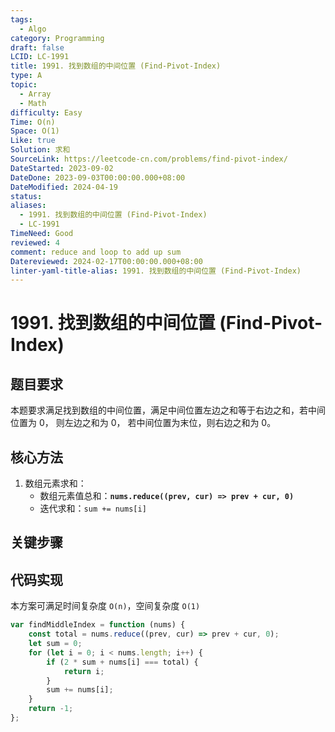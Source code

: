 ```yaml
---
tags:
  - Algo
category: Programming
draft: false
LCID: LC-1991
title: 1991. 找到数组的中间位置 (Find-Pivot-Index)
type: A
topic:
  - Array
  - Math
difficulty: Easy
Time: O(n)
Space: O(1)
Like: true
Solution: 求和
SourceLink: https://leetcode-cn.com/problems/find-pivot-index/
DateStarted: 2023-09-02
DateDone: 2023-09-03T00:00:00.000+08:00
DateModified: 2024-04-19
status: 
aliases:
  - 1991. 找到数组的中间位置 (Find-Pivot-Index)
  - LC-1991
TimeNeed: Good
reviewed: 4
comment: reduce and loop to add up sum
Datereviewed: 2024-02-17T00:00:00.000+08:00
linter-yaml-title-alias: 1991. 找到数组的中间位置 (Find-Pivot-Index)
---
```


# 1991. 找到数组的中间位置 (Find-Pivot-Index)

## 题目要求

本题要求满足找到数组的中间位置，满足中间位置左边之和等于右边之和，若中间位置为 0， 则左边之和为 0， 若中间位置为末位，则右边之和为 0。

## 核心方法

1. 数组元素求和：
   - 数组元素值总和：**`nums.reduce((prev, cur) => prev + cur, 0)`**
   - 迭代求和：`sum += nums[i]`

## 关键步骤

## 代码实现

本方案可满足时间复杂度 `O(n)`，空间复杂度 `O(1)`

```js
var findMiddleIndex = function (nums) {
	const total = nums.reduce((prev, cur) => prev + cur, 0);
	let sum = 0;
	for (let i = 0; i < nums.length; i++) {
		if (2 * sum + nums[i] === total) {
			return i;
		}
		sum += nums[i];
	}
	return -1;
};
```
